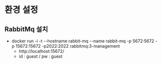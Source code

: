 # 환경 설정

## RabbitMq 설치

* docker run -i -t --hostname rabbit-mq --name rabbit-mq -p 5672:5672 -p 15672:15672 -p2022:2022 rabbitmq:3-management
  * http://localhost:15672/
  * id : guest / pw : guest